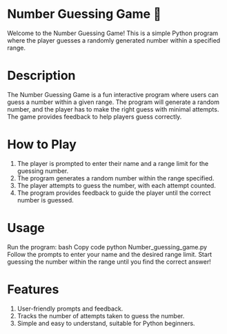 # Number Guessing Game 🎲
Welcome to the Number Guessing Game! This is a simple Python program where the player guesses a randomly generated number within a specified range.

# Description
The Number Guessing Game is a fun interactive program where users can guess a number within a given range. The program will generate a random number, and the player has to make the right guess with minimal attempts. The game provides feedback to help players guess correctly.

# How to Play
1. The player is prompted to enter their name and a range limit for the guessing number.
2. The program generates a random number within the range specified.
3. The player attempts to guess the number, with each attempt counted.
4. The program provides feedback to guide the player until the correct number is guessed.

# Usage
Run the program:
bash
Copy code
python Number_guessing_game.py
Follow the prompts to enter your name and the desired range limit.
Start guessing the number within the range until you find the correct answer!

# Features
1. User-friendly prompts and feedback.
2. Tracks the number of attempts taken to guess the number.
3. Simple and easy to understand, suitable for Python beginners.
